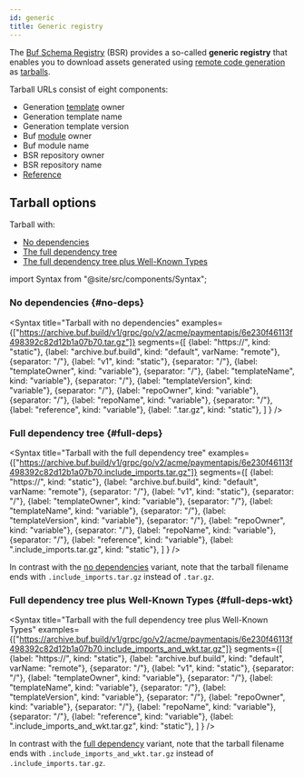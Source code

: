 ```yaml
---
id: generic
title: Generic registry
---
```


The [Buf Schema Registry](../../bsr/overview.md) (BSR) provides a so-called **generic registry**
that enables you to download assets generated using [remote code
generation](../remote-generation/overview.md) as [tarballs][tar].

Tarball URLs consist of eight components:

* Generation [template] owner
* Generation template name
* Generation template version
* Buf [module] owner
* Buf module name
* BSR repository owner
* BSR repository name
* [Reference]

## Tarball options

Tarball with:

* [No dependencies](#no-deps)
* [The full dependency tree](#full-deps)
* [The full dependency tree plus Well-Known Types](#full-deps-wkt)

import Syntax from "@site/src/components/Syntax";

### No dependencies {#no-deps}

<Syntax
  title="Tarball with no dependencies"
  examples={["https://archive.buf.build/v1/grpc/go/v2/acme/paymentapis/6e230f46113f498392c82d12b1a07b70.tar.gz"]}
  segments={[
    {label: "https://", kind: "static"},
    {label: "archive.buf.build", kind: "default", varName: "remote"},
    {separator: "/"},
    {label: "v1", kind: "static"},
    {separator: "/"},
    {label: "templateOwner", kind: "variable"},
    {separator: "/"},
    {label: "templateName", kind: "variable"},
    {separator: "/"},
    {label: "templateVersion", kind: "variable"},
    {separator: "/"},
    {label: "repoOwner", kind: "variable"},
    {separator: "/"},
    {label: "repoName", kind: "variable"},
    {separator: "/"},
    {label: "reference", kind: "variable"},
    {label: ".tar.gz", kind: "static"},
  ]
} />

### Full dependency tree {#full-deps}

<Syntax
  title="Tarball with the full dependency tree"
  examples={["https://archive.buf.build/v1/grpc/go/v2/acme/paymentapis/6e230f46113f498392c82d12b1a07b70.include_imports.tar.gz"]}
  segments={[
    {label: "https://", kind: "static"},
    {label: "archive.buf.build", kind: "default", varName: "remote"},
    {separator: "/"},
    {label: "v1", kind: "static"},
    {separator: "/"},
    {label: "templateOwner", kind: "variable"},
    {separator: "/"},
    {label: "templateName", kind: "variable"},
    {separator: "/"},
    {label: "templateVersion", kind: "variable"},
    {separator: "/"},
    {label: "repoOwner", kind: "variable"},
    {separator: "/"},
    {label: "repoName", kind: "variable"},
    {separator: "/"},
    {label: "reference", kind: "variable"},
    {label: ".include_imports.tar.gz", kind: "static"},
  ]
} />

In contrast with the [no dependencies](#no-deps) variant, note that the tarball filename ends with
`.include_imports.tar.gz` instead of `.tar.gz`.

### Full dependency tree plus Well-Known Types {#full-deps-wkt}

<Syntax
  title="Tarball with the full dependency tree plus Well-Known Types"
  examples={["https://archive.buf.build/v1/grpc/go/v2/acme/paymentapis/6e230f46113f498392c82d12b1a07b70.include_imports_and_wkt.tar.gz"]}
  segments={[
    {label: "https://", kind: "static"},
    {label: "archive.buf.build", kind: "default", varName: "remote"},
    {separator: "/"},
    {label: "v1", kind: "static"},
    {separator: "/"},
    {label: "templateOwner", kind: "variable"},
    {separator: "/"},
    {label: "templateName", kind: "variable"},
    {separator: "/"},
    {label: "templateVersion", kind: "variable"},
    {separator: "/"},
    {label: "repoOwner", kind: "variable"},
    {separator: "/"},
    {label: "repoName", kind: "variable"},
    {separator: "/"},
    {label: "reference", kind: "variable"},
    {label: ".include_imports_and_wkt.tar.gz", kind: "static"},
  ]
} />

In contrast with the [full dependency](#no-deps) variant, note that the tarball filename ends with
`.include_imports_and_wkt.tar.gz` instead of `.include_imports.tar.gz`.

[gzip]: https://www.gnu.org/software/gzip
[module]: ../overview.md#modules
[reference]: ../overview.md#referencing-a-module
[tar]: https://en.wikipedia.org/wiki/Tar_(computing)
[template]: concepts.md#templates
